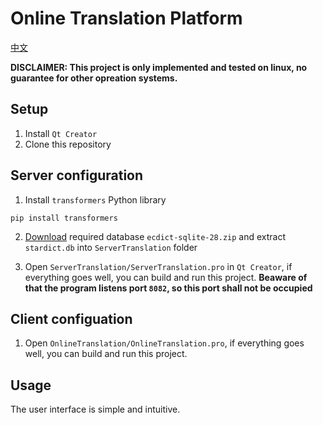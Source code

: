# Online Translation Platform
[中文]()


**DISCLAIMER: This project is only implemented and tested on linux, no guarantee for other opreation systems.**
## Setup
1. Install `Qt Creator`
2. Clone this repository

## Server configuration
1. Install `transformers` Python library 
```
pip install transformers
```
2. [Download](https://github.com/skywind3000/ECDICT/releases/tag/1.0.28) required database `ecdict-sqlite-28.zip` and extract `stardict.db` into `ServerTranslation` folder

3. Open `ServerTranslation/ServerTranslation.pro` in `Qt Creator`, if everything goes well, you can build and run this project. **Beaware of that the program listens port `8082`, so this port shall not be occupied**

## Client configuation
1. Open `OnlineTranslation/OnlineTranslation.pro`, if everything goes well, you can build and run this project.

## Usage

The user interface is simple and intuitive.
